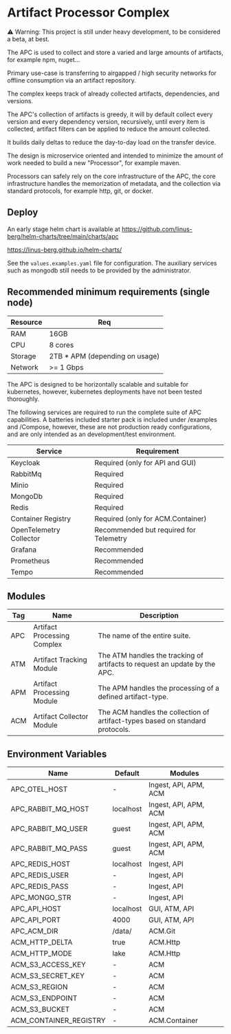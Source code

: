 # Artifact Processor Complex
:warning: Warning: This project is still under heavy development, to be considered a beta, at best.

The APC is used to collect and store a varied and large amounts of artifacts, for example npm, nuget...

Primary use-case is transferring to airgapped / high security networks for offline consumption via an artifact repository.

The complex keeps track of already collected artifacts, dependencies, and versions.

The APC's collection of artifacts is greedy, it will by default collect every version and every dependency version, recursively, 
until every item is collected, artifact filters can be applied to reduce the amount collected.

It builds daily deltas to reduce the day-to-day load on the transfer device.

The design is microservice oriented and intended to minimize the amount of work needed to build a new "Processor", for example maven.

Processors can safely rely on the core infrastructure of the APC, the core infrastructure handles the memorization of metadata, 
and the collection via standard protocols, for example http, git, or docker.
## Deploy
An early stage helm chart is available at
https://github.com/linus-berg/helm-charts/tree/main/charts/apc

https://linus-berg.github.io/helm-charts/

See the `values.examples.yaml` file for configuration.
The auxiliary services such as mongodb still needs to be provided by the administrator.

## Recommended minimum requirements (single node)
| Resource | Req                              |
|----------|----------------------------------|
| RAM      | 16GB                             |
| CPU      | 8 cores                          |
| Storage  | 2TB * APM (depending on usage)   |
| Network  | >= 1 Gbps                        |

The APC is designed to be horizontally scalable and suitable for kubernetes, however, kubernetes deployments have not been tested thoroughly.

The following services are required to run the complete suite of APC capabilities.
A batteries included starter pack is included under /examples and /Compose, however, these are not production ready configurations, and are only intended as an development/test environment.


| Service                 | Requirement                            |
|-------------------------|--------------------------------------|
| Keycloak                | Required (only for API and GUI)        |
| RabbitMq                | Required                               |
| Minio                   | Required                               |
| MongoDb                 | Required                               |
| Redis                   | Required                               |
| Container Registry      | Required (only for ACM.Container)      |
| OpenTelemetry Collector | Recommended but required for Telemetry | 
| Grafana                 | Recommended                            | 
| Prometheus              | Recommended                            | 
| Tempo                   | Recommended                            | 


## Modules
| Tag | Name                        | Description                                                                   |
|-----|-----------------------------|-------------------------------------------------------------------------------|
| APC | Artifact Processing Complex | The name of the entire suite.                                                 |
| ATM | Artifact Tracking Module    | The ATM handles the tracking of artifacts to request an update by the APC.    |
| APM | Artifact Processing Module  | The APM handles the processing of a defined artifact-type.                    |
| ACM | Artifact Collector Module   | The ACM handles the collection of artifact-types based on standard protocols. |

## Environment Variables
| Name                   | Default   | Modules               |
|------------------------|-----------|-----------------------|
| APC_OTEL_HOST          | -         | Ingest, API, APM, ACM |
| APC_RABBIT_MQ_HOST     | localhost | Ingest, API, APM, ACM |
| APC_RABBIT_MQ_USER     | guest     | Ingest, API, APM, ACM |
| APC_RABBIT_MQ_PASS     | guest     | Ingest, API, APM, ACM |
| APC_REDIS_HOST         | localhost | Ingest, API           |
| APC_REDIS_USER         | -         | Ingest, API           |
| APC_REDIS_PASS         | -         | Ingest, API           |
| APC_MONGO_STR          | -         | Ingest, API           |
| APC_API_HOST           | localhost | GUI, ATM, API         |
| APC_API_PORT           | 4000      | GUI, ATM, API         |
| APC_ACM_DIR            | /data/    | ACM.Git               |
| ACM_HTTP_DELTA         | true      | ACM.Http              |
| ACM_HTTP_MODE          | lake      | ACM.Http              |
| ACM_S3_ACCESS_KEY      | -         | ACM                   |
| ACM_S3_SECRET_KEY      | -         | ACM                   |
| ACM_S3_REGION          | -         | ACM                   |
| ACM_S3_ENDPOINT        | -         | ACM                   |
| ACM_S3_BUCKET          | -         | ACM                   |
| ACM_CONTAINER_REGISTRY | -         | ACM.Container         |
